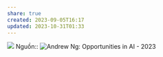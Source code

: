 ```yaml
---
share: true
created: 2023-09-05T16:17
updated: 2023-10-31T01:33
---
```


![](https://i.imgur.com/yqnCnok.png)
Nguồn:: ![Andrew Ng: Opportunities in AI - 2023](https://www.youtube.com/watch?v=5p248yoa3oE&t=791s)